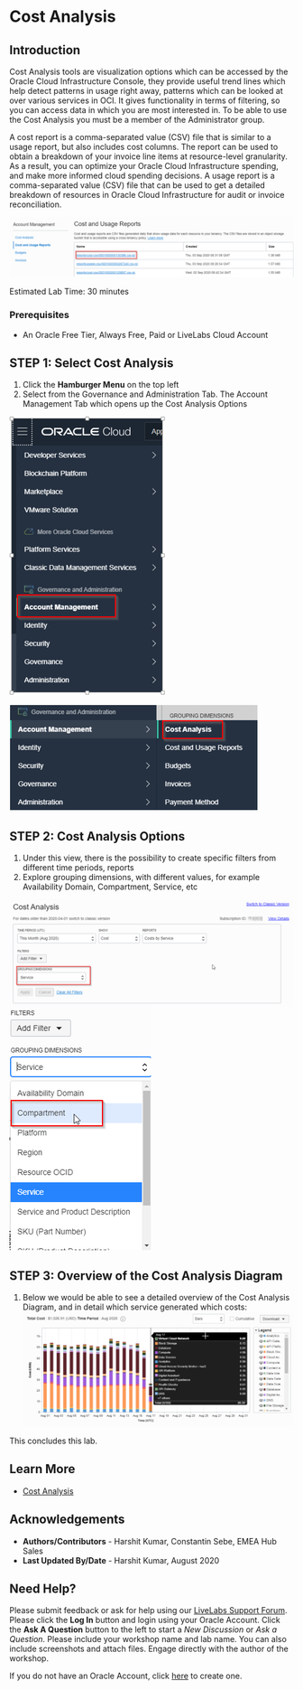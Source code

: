 # Cost Analysis

## Introduction
Cost Analysis tools are visualization options which can be accessed by the Oracle Cloud Infrastructure Console, they provide useful trend lines which help detect patterns in usage right away, patterns which can be looked at over various services in OCI. It gives functionality in terms of filtering, so you can access data in which you are most interested in. To be able to use the Cost Analysis you must be a member of the Administrator group.

A cost report is a comma-separated value (CSV) file that is similar to a usage report, but also includes cost columns. The report can be used to obtain a breakdown of your invoice line items at resource-level granularity. As a result, you can optimize your Oracle Cloud Infrastructure spending, and make more informed cloud spending decisions.
A usage report is a comma-separated value (CSV) file that can be used to get a detailed breakdown of resources in Oracle Cloud Infrastructure for audit or invoice reconciliation.

  ![](./images/Step0.png " ")

Estimated Lab Time: 30 minutes

### Prerequisites

* An Oracle Free Tier, Always Free, Paid or LiveLabs Cloud Account


## **STEP 1**: Select Cost Analysis

1. Click the **Hamburger Menu** on the top left
2. Select from the Governance and Administration Tab.  The Account Management Tab which opens up the Cost Analysis Options

  ![](./images/Step1.png " ")

  ![](./images/Step2.png " ")

## **STEP 2**: Cost Analysis Options

1. Under this view, there is the possibility to create specific filters from different time periods, reports
2. Explore grouping dimensions, with different values, for example Availability Domain, Compartment, Service, etc

  ![](./images/Step3.png " ")
  ![](./images/Step4.png " ")

## **STEP 3**: Overview of the Cost Analysis Diagram

1. Below we would be able to see a detailed overview of the Cost Analysis Diagram, and in detail which service generated which costs:
  ![](./images/Step5.png " ")

This concludes this lab.

## Learn More
* [Cost Analysis](https://docs.cloud.oracle.com/en-us/iaas/Content/Billing/Concepts/costanalysisoverview.htm)

## Acknowledgements
* **Authors/Contributors** - Harshit Kumar, Constantin Sebe, EMEA Hub Sales
* **Last Updated By/Date** - Harshit Kumar, August 2020

## Need Help?
Please submit feedback or ask for help using our [LiveLabs Support Forum](https://community.oracle.com/tech/developers/categories/oracle-cloud-infrastructure-fundamentals). Please click the **Log In** button and login using your Oracle Account. Click the **Ask A Question** button to the left to start a *New Discussion* or *Ask a Question*.  Please include your workshop name and lab name.  You can also include screenshots and attach files.  Engage directly with the author of the workshop.

If you do not have an Oracle Account, click [here](https://profile.oracle.com/myprofile/account/create-account.jspx) to create one.
